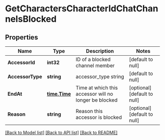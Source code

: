 # GetCharactersCharacterIdChatChannelsBlocked

## Properties
Name | Type | Description | Notes
------------ | ------------- | ------------- | -------------
**AccessorId** | **int32** | ID of a blocked channel member | [default to null]
**AccessorType** | **string** | accessor_type string | [default to null]
**EndAt** | [**time.Time**](time.Time.md) | Time at which this accessor will no longer be blocked | [optional] [default to null]
**Reason** | **string** | Reason this accessor is blocked | [optional] [default to null]

[[Back to Model list]](../README.md#documentation-for-models) [[Back to API list]](../README.md#documentation-for-api-endpoints) [[Back to README]](../README.md)


